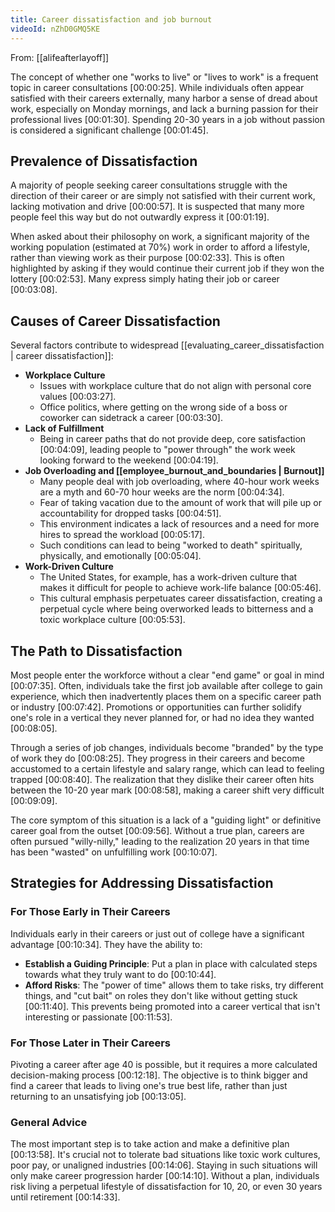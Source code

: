 ```yaml
---
title: Career dissatisfaction and job burnout
videoId: nZhD0GMQ5KE
---
```


From: [[alifeafterlayoff]] <br/> 

The concept of whether one "works to live" or "lives to work" is a frequent topic in career consultations <a class="yt-timestamp" data-t="00:00:25">[00:00:25]</a>. While individuals often appear satisfied with their careers externally, many harbor a sense of dread about work, especially on Monday mornings, and lack a burning passion for their professional lives <a class="yt-timestamp" data-t="00:01:30">[00:01:30]</a>. Spending 20-30 years in a job without passion is considered a significant challenge <a class="yt-timestamp" data-t="00:01:45">[00:01:45]</a>.

## Prevalence of Dissatisfaction

A majority of people seeking career consultations struggle with the direction of their career or are simply not satisfied with their current work, lacking motivation and drive <a class="yt-timestamp" data-t="00:00:57">[00:00:57]</a>. It is suspected that many more people feel this way but do not outwardly express it <a class="yt-timestamp" data-t="00:01:19">[00:01:19]</a>.

When asked about their philosophy on work, a significant majority of the working population (estimated at 70%) work in order to afford a lifestyle, rather than viewing work as their purpose <a class="yt-timestamp" data-t="00:02:33">[00:02:33]</a>. This is often highlighted by asking if they would continue their current job if they won the lottery <a class="yt-timestamp" data-t="00:02:53">[00:02:53]</a>. Many express simply hating their job or career <a class="yt-timestamp" data-t="00:03:08">[00:03:08]</a>.

## Causes of Career Dissatisfaction

Several factors contribute to widespread [[evaluating_career_dissatisfaction | career dissatisfaction]]:
*   **Workplace Culture**
    *   Issues with workplace culture that do not align with personal core values <a class="yt-timestamp" data-t="00:03:27">[00:03:27]</a>.
    *   Office politics, where getting on the wrong side of a boss or coworker can sidetrack a career <a class="yt-timestamp" data-t="00:03:30">[00:03:30]</a>.
*   **Lack of Fulfillment**
    *   Being in career paths that do not provide deep, core satisfaction <a class="yt-timestamp" data-t="00:04:09">[00:04:09]</a>, leading people to "power through" the work week looking forward to the weekend <a class="yt-timestamp" data-t="00:04:19">[00:04:19]</a>.
*   **Job Overloading and [[employee_burnout_and_boundaries | Burnout]]**
    *   Many people deal with job overloading, where 40-hour work weeks are a myth and 60-70 hour weeks are the norm <a class="yt-timestamp" data-t="00:04:34">[00:04:34]</a>.
    *   Fear of taking vacation due to the amount of work that will pile up or accountability for dropped tasks <a class="yt-timestamp" data-t="00:04:51">[00:04:51]</a>.
    *   This environment indicates a lack of resources and a need for more hires to spread the workload <a class="yt-timestamp" data-t="00:05:17">[00:05:17]</a>.
    *   Such conditions can lead to being "worked to death" spiritually, physically, and emotionally <a class="yt-timestamp" data-t="00:05:04">[00:05:04]</a>.
*   **Work-Driven Culture**
    *   The United States, for example, has a work-driven culture that makes it difficult for people to achieve work-life balance <a class="yt-timestamp" data-t="00:05:46">[00:05:46]</a>.
    *   This cultural emphasis perpetuates career dissatisfaction, creating a perpetual cycle where being overworked leads to bitterness and a toxic workplace culture <a class="yt-timestamp" data-t="00:05:53">[00:05:53]</a>.

## The Path to Dissatisfaction

Most people enter the workforce without a clear "end game" or goal in mind <a class="yt-timestamp" data-t="00:07:35">[00:07:35]</a>. Often, individuals take the first job available after college to gain experience, which then inadvertently places them on a specific career path or industry <a class="yt-timestamp" data-t="00:07:42">[00:07:42]</a>. Promotions or opportunities can further solidify one's role in a vertical they never planned for, or had no idea they wanted <a class="yt-timestamp" data-t="00:08:05">[00:08:05]</a>.

Through a series of job changes, individuals become "branded" by the type of work they do <a class="yt-timestamp" data-t="00:08:25">[00:08:25]</a>. They progress in their careers and become accustomed to a certain lifestyle and salary range, which can lead to feeling trapped <a class="yt-timestamp" data-t="00:08:40">[00:08:40]</a>. The realization that they dislike their career often hits between the 10-20 year mark <a class="yt-timestamp" data-t="00:08:58">[00:08:58]</a>, making a career shift very difficult <a class="yt-timestamp" data-t="00:09:09">[00:09:09]</a>.

The core symptom of this situation is a lack of a "guiding light" or definitive career goal from the outset <a class="yt-timestamp" data-t="00:09:56">[00:09:56]</a>. Without a true plan, careers are often pursued "willy-nilly," leading to the realization 20 years in that time has been "wasted" on unfulfilling work <a class="yt-timestamp" data-t="00:10:07">[00:10:07]</a>.

## Strategies for Addressing Dissatisfaction

### For Those Early in Their Careers
Individuals early in their careers or just out of college have a significant advantage <a class="yt-timestamp" data-t="00:10:34">[00:10:34]</a>. They have the ability to:
*   **Establish a Guiding Principle**: Put a plan in place with calculated steps towards what they truly want to do <a class="yt-timestamp" data-t="00:10:44">[00:10:44]</a>.
*   **Afford Risks**: The "power of time" allows them to take risks, try different things, and "cut bait" on roles they don't like without getting stuck <a class="yt-timestamp" data-t="00:11:40">[00:11:40]</a>. This prevents being promoted into a career vertical that isn't interesting or passionate <a class="yt-timestamp" data-t="00:11:53">[00:11:53]</a>.

### For Those Later in Their Careers
Pivoting a career after age 40 is possible, but it requires a more calculated decision-making process <a class="yt-timestamp" data-t="00:12:18">[00:12:18]</a>. The objective is to think bigger and find a career that leads to living one's true best life, rather than just returning to an unsatisfying job <a class="yt-timestamp" data-t="00:13:05">[00:13:05]</a>.

### General Advice
The most important step is to take action and make a definitive plan <a class="yt-timestamp" data-t="00:13:58">[00:13:58]</a>. It's crucial not to tolerate bad situations like toxic work cultures, poor pay, or unaligned industries <a class="yt-timestamp" data-t="00:14:06">[00:14:06]</a>. Staying in such situations will only make career progression harder <a class="yt-timestamp" data-t="00:14:10">[00:14:10]</a>. Without a plan, individuals risk living a perpetual lifestyle of dissatisfaction for 10, 20, or even 30 years until retirement <a class="yt-timestamp" data-t="00:14:33">[00:14:33]</a>.